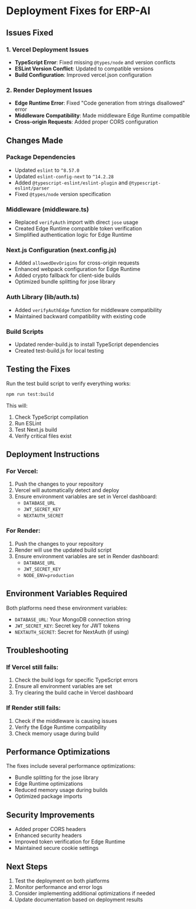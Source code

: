 # Deployment Fixes for ERP-AI

## Issues Fixed

### 1. Vercel Deployment Issues
- **TypeScript Error**: Fixed missing `@types/node` and version conflicts
- **ESLint Version Conflict**: Updated to compatible versions
- **Build Configuration**: Improved vercel.json configuration

### 2. Render Deployment Issues  
- **Edge Runtime Error**: Fixed "Code generation from strings disallowed" error
- **Middleware Compatibility**: Made middleware Edge Runtime compatible
- **Cross-origin Requests**: Added proper CORS configuration

## Changes Made

### Package Dependencies
- Updated `eslint` to `^8.57.0`
- Updated `eslint-config-next` to `^14.2.28`
- Added `@typescript-eslint/eslint-plugin` and `@typescript-eslint/parser`
- Fixed `@types/node` version specification

### Middleware (middleware.ts)
- Replaced `verifyAuth` import with direct `jose` usage
- Created Edge Runtime compatible token verification
- Simplified authentication logic for Edge Runtime

### Next.js Configuration (next.config.js)
- Added `allowedDevOrigins` for cross-origin requests
- Enhanced webpack configuration for Edge Runtime
- Added crypto fallback for client-side builds
- Optimized bundle splitting for jose library

### Auth Library (lib/auth.ts)
- Added `verifyAuthEdge` function for middleware compatibility
- Maintained backward compatibility with existing code

### Build Scripts
- Updated render-build.js to install TypeScript dependencies
- Created test-build.js for local testing

## Testing the Fixes

Run the test build script to verify everything works:

```bash
npm run test:build
```

This will:
1. Check TypeScript compilation
2. Run ESLint
3. Test Next.js build
4. Verify critical files exist

## Deployment Instructions

### For Vercel:
1. Push the changes to your repository
2. Vercel will automatically detect and deploy
3. Ensure environment variables are set in Vercel dashboard:
   - `DATABASE_URL`
   - `JWT_SECRET_KEY`
   - `NEXTAUTH_SECRET`

### For Render:
1. Push the changes to your repository
2. Render will use the updated build script
3. Ensure environment variables are set in Render dashboard:
   - `DATABASE_URL`
   - `JWT_SECRET_KEY`
   - `NODE_ENV=production`

## Environment Variables Required

Both platforms need these environment variables:
- `DATABASE_URL`: Your MongoDB connection string
- `JWT_SECRET_KEY`: Secret key for JWT tokens
- `NEXTAUTH_SECRET`: Secret for NextAuth (if using)

## Troubleshooting

### If Vercel still fails:
1. Check the build logs for specific TypeScript errors
2. Ensure all environment variables are set
3. Try clearing the build cache in Vercel dashboard

### If Render still fails:
1. Check if the middleware is causing issues
2. Verify the Edge Runtime compatibility
3. Check memory usage during build

## Performance Optimizations

The fixes include several performance optimizations:
- Bundle splitting for the jose library
- Edge Runtime optimizations
- Reduced memory usage during builds
- Optimized package imports

## Security Improvements

- Added proper CORS headers
- Enhanced security headers
- Improved token verification for Edge Runtime
- Maintained secure cookie settings

## Next Steps

1. Test the deployment on both platforms
2. Monitor performance and error logs
3. Consider implementing additional optimizations if needed
4. Update documentation based on deployment results
